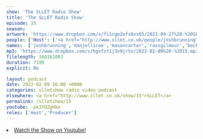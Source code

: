 ```yaml
---
show: 'The SLLET Radio Show'
title: 'The SLLET Radio Show'
episode: 15
season: 
artwork: 'https://www.dropbox.com/s/fi1cge2efs8xx05/2021-09-27%20-%20SLLET%20radio%20square.png?raw=1'
people: ['Host': ['<a href="http://www.sllet.co.uk/people/joshbrunning">Josh Brunning</a>','<a href="http://www.sllet.co.uk/people/danjellicoe">Dan Jellicoe</a>'], 'Guests': ['<a href="http://www.sllet.co.uk/people/masoncarter">Mason Carter</a>','<a href="http://www.sllet.co.uk/people/rossgilmour">Ross Gilmour</a>','<a href="http://www.sllet.co.uk/people/beckyfarrar">Becky Farrar</a>']]
names:  ['joshbrunning','danjellicoe','masoncarter','rossgilmour','beckyfarrar']
mp3: 'https://www.dropbox.com/s/hgvfzt1j3v9jrto/2022-02-09%20-%2015.mp3?raw=1'
filelength: 160161083
duration: 7199
explicit: No

layout: podcast
date: 2022-02-09 16:00 +0000
categories: slletshow radio video podcast
elsewhere: <a href="http://www.sllet.co.uk/show/15">SLLET</a>
permalink: /slletshow/15
youtube: -pk3YOZgHko
roles: ['Host','Producer']
---
```


<li><a href="https://youtu.be/-pk3YOZgHko">Watch the Show on Youtube!</a></li>

